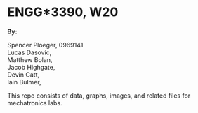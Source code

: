 
ENGG*3390, W20
==============
**By:** 

Spencer Ploeger, 0969141 <br>
Lucas Dasovic, <br>
Matthew Bolan, <br>
Jacob Highgate, <br>
Devin Catt, <br>
Iain Bulmer, <br>


This repo consists of data, graphs, images, and related files for mechatronics labs.